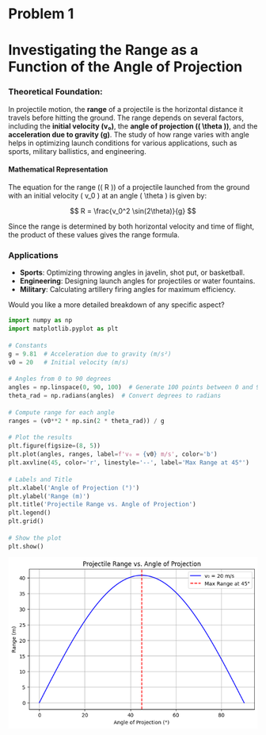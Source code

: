 # Problem 1

# **Investigating the Range as a Function of the Angle of Projection**  

### Theoretical Foundation:

In projectile motion, the **range** of a projectile is the horizontal distance it travels before hitting the ground. The range depends on several factors, including the **initial velocity (v₀)**, the **angle of projection (\( \theta \))**, and the **acceleration due to gravity (g)**. The study of how range varies with angle helps in optimizing launch conditions for various applications, such as sports, military ballistics, and engineering.

#### **Mathematical Representation**  
The equation for the range (\( R \)) of a projectile launched from the ground with an initial velocity \( v_0 \) at an angle \( \theta \) is given by:

$$
R = \frac{v_0^2 \sin(2\theta)}{g}
$$



Since the range is determined by both horizontal velocity and time of flight, the product of these values gives the range formula.  

### **Applications**  
- **Sports**: Optimizing throwing angles in javelin, shot put, or basketball.  
- **Engineering**: Designing launch angles for projectiles or water fountains.  
- **Military**: Calculating artillery firing angles for maximum efficiency.  

Would you like a more detailed breakdown of any specific aspect?

```python
import numpy as np
import matplotlib.pyplot as plt

# Constants
g = 9.81  # Acceleration due to gravity (m/s²)
v0 = 20   # Initial velocity (m/s)

# Angles from 0 to 90 degrees
angles = np.linspace(0, 90, 100)  # Generate 100 points between 0 and 90 degrees
theta_rad = np.radians(angles)  # Convert degrees to radians

# Compute range for each angle
ranges = (v0**2 * np.sin(2 * theta_rad)) / g

# Plot the results
plt.figure(figsize=(8, 5))
plt.plot(angles, ranges, label=f'v₀ = {v0} m/s', color='b')
plt.axvline(45, color='r', linestyle='--', label='Max Range at 45°')

# Labels and Title
plt.xlabel('Angle of Projection (°)')
plt.ylabel('Range (m)')
plt.title('Projectile Range vs. Angle of Projection')
plt.legend()
plt.grid()

# Show the plot
plt.show()

```

![alt text](image.png)